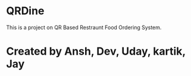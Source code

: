 # QRDine
This is a project on QR Based Restraunt Food Ordering System.

# Created by Ansh, Dev, Uday, kartik, Jay
